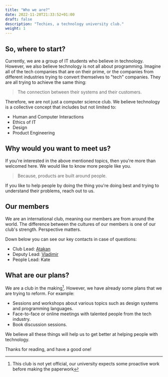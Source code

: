```yaml
---
title: "Who we are?"
date: 2022-11-20T21:33:52+01:00
draft: false
description: "Techies, a technology university club."
weight: 1
---
```


## So, where to start?

Currently, we are a group of IT students who believe in technology. However, we also believe technology is not all about programming. Imagine all of the tech companies that are on their prime, or the companies from different industries trying to convert themselves to "tech" companies. They are all trying to achieve the same thing:

> The connection between their systems and their customers.

Therefore, we are not just a computer science club. We believe technology is a collective concept that includes but not limited to:

- Human and Computer Interactions
- Ethics of IT
- Design
- Product Engineering

## Why would you want to meet us?

If you're interested in the above mentioned topics, then you're more than welcomed here. We would like to know more people like you. 

> Because, products are built around people. 

If you like to help people by doing the thing you're doing best and trying to understand their problems, reach out to us. 

## Our members

We are an international club, meaning our members are from around the world. The difference between the cultures of our members is one of our club's strength. Perspective matters. 

Down below you can see our key contacts in case of questions:

- Club Lead: [Atakan](https://linkedin.com/in/atakanzen)
- Deputy Lead: [Vladimir](https://github.com/limtis0)
- People Lead: Kate

## What are our plans?

We are a club in the making[^1]. However, we have already some plans that we are trying to reform. For example: 

- Sessions and workshops about various topics such as design systems and programming languages. 
- Face-to-face or online meetings with talented people from the tech industry. 
- Book discussion sessions.

We believe all these things will help us to get better at helping people with technology. 

Thanks for reading, and have a good one!

[^1]: This club is not yet official, our university expects some proactive work before making the paperwork